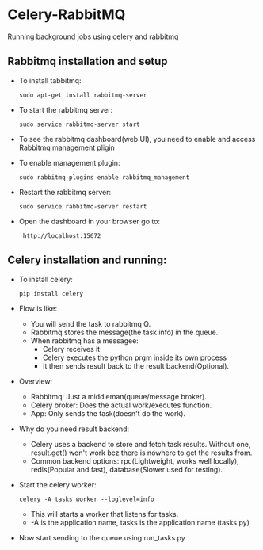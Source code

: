 # Celery-RabbitMQ
Running background jobs using celery and rabbitmq
## Rabbitmq installation and setup
- To install tabbitmq:
  
      sudo apt-get install rabbitmq-server
- To start the rabbitmq server:

      sudo service rabbitmq-server start
- To see the rabbitmq dashboard(web UI), you need to enable and access Rabbitmq management pligin
- To enable management plugin:

      sudo rabbitmq-plugins enable rabbitmq_management
- Restart the rabbitmq server:

      sudo service rabbitmq-server restart
-  Open the dashboard in your browser go to:

        http://localhost:15672

## Celery installation and running:
- To install celery:

      pip install celery
- Flow is like:
  - You will send the task to rabbitmq Q.
  - Rabbitmq stores the message(the task info) in the queue.
  - When rabbitmq has a messagee:
      - Celery receives it
      - Celery executes the python prgm inside its own process
      - It then sends result back to the result backend(Optional).
      
- Overview:
    - Rabbitmq: Just a middleman(queue/message broker).
    - Celery broker: Does the actual work/executes function.
    - App: Only sends the task(doesn't do the work).

- Why do you need result backend:
    - Celery uses a backend to store and fetch task results. Without one, result.get() won't work bcz there is nowhere to get the results from.
    - Common backend options: rpc(Lightweight, works well locally), redis(Popular and fast), database(Slower used for testing).

- Start the celery worker:
  
      celery -A tasks worker --loglevel=info
    - This will starts a worker that listens for tasks.
    - -A is the application name, tasks is the application name (tasks.py)

- Now start sending to the queue using run_tasks.py
    
